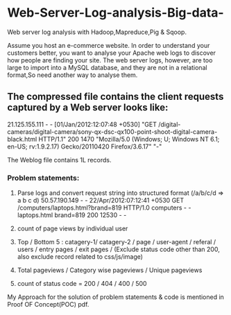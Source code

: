 # Web-Server-Log-analysis-Big-data-
 Web server log analysis with Hadoop,Mapreduce,Pig & Sqoop.
 
Assume you host an e-commerce website. In order to understand your customers better, you want
to analyse your Apache web logs to discover how people are finding your site. The web server
logs, however, are too large to import into a MySQL database, and they are not in a relational
format,So need another way to analyse them.

## The compressed file contains the client requests captured by a Web server looks like:
 21.125.155.111 - - [01/Jan/2012:12:07:48 +0530] "GET /digital-cameras/digital-camera/sony-qx-dsc-qx100-point-shoot-digital-camera-black.html HTTP/1.1" 200 1470    "Mozilla/5.0 (Windows; U; Windows NT 6.1; en-US; rv:1.9.2.17) Gecko/20110420 Firefox/3.6.17" "-"


 The Weblog file contains 1L records.

 
### Problem statements:
1. Parse logs and convert request string into structured format (/a/b/c/d  =>  a	b	c	d)
50.57.190.149	-	-	22/Apr/2012:07:12:41 +0530	GET /computers/laptops.html?brand=819 HTTP/1.0	computers	-	-	laptops.html	brand=819	200	12530	-	-

2. count of page views by individual user

3. Top / Bottom 5 :  catagery-1/ catagery-2 / page / user-agent / referal / users / entry pages / exit pages / 
(Exclude status code other than 200, also exclude record related to css/js/image)

4. Total pageviews / Category wise pageviews / Unique pageviews

5. count of status code = 200 / 404 / 400 / 500



My Approach for the solution of problem statements & code is mentioned in Proof OF Concept(POC) pdf.


